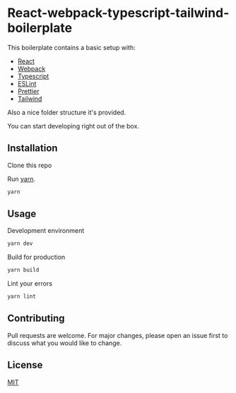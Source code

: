 # React-webpack-typescript-tailwind-boilerplate

This boilerplate contains a basic setup with:

-   [React](https://reactjs.org/)
-   [Webpack](https://webpack.js.org/)
-   [Typescript](https://www.typescriptlang.org/)
-   [ESLint](https://eslint.org/)
-   [Prettier](https://prettier.io/)
-   [Tailwind](https://tailwindcss.com/)

Also a nice folder structure it's provided.

You can start developing right out of the box.

## Installation

Clone this repo

Run [yarn](https://classic.yarnpkg.com/).

```bash
yarn
```

## Usage

Development environment

```bash
yarn dev
```

Build for production

```bash
yarn build
```

Lint your errors

```bash
yarn lint
```

## Contributing

Pull requests are welcome. For major changes, please open an issue first to discuss what you would like to change.

## License

[MIT](https://choosealicense.com/licenses/mit/)
